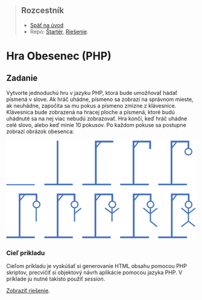 <div class="hidden">

> ## Rozcestník
> - [Späť na úvod](../../README.md)
> - Repo: [Štartér](/../../tree/main/php/hangman), [Riešenie](/../../tree/solution/php/hangman).
</div>

# Hra Obesenec (PHP)

## Zadanie

Vytvorte jednoduchú hru v jazyku PHP, ktorá bude umožňovať hádať písmená v slove. Ak hráč uhádne, písmeno sa zobrazí na správnom mieste, ak neuhádne, započíta sa mu pokus a písmeno zmizne z klávesnice. Klávesnica bude zobrazená na hracej ploche a písmená, ktoré budú uhádnuté sa na nej viac nebudú zobrazovať. Hra končí, keď hráč uhádne celé slovo, alebo keď minie 10 pokusov. Po každom pokuse sa postupne zobrazí obrázok obesenca:

![](images_hangman-game/hangman_pictures.png)

### Cieľ príkladu

Cieľom príkladu je vyskúšať si generovanie HTML obsahu pomocou PHP skriptov, precvičiť si objektový návrh aplikácie
pomocou jazyka PHP. V príklade ju nutné takisto použiť *session*.

<div class="hidden">

[Zobraziť riešenie](riesenie.md).
</div>